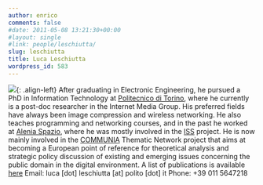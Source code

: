```yaml
---
author: enrico
comments: false
#date: 2011-05-08 13:21:30+00:00
#layout: single
#link: people/leschiutta/
slug: leschiutta
title: Luca Leschiutta
wordpress_id: 583
---
```


[![]({{site.baseurl}}/res/2011/05/gr_luca.jpg)]({{site.baseurl}}/res/2011/05/gr_luca.jpg){: .align-left} After graduating in Electronic Engineering, he pursued a PhD in Information Technology at [Politecnico di Torino](http://www.polito.it), where he currently is a post-doc researcher in the Internet Media Group. His preferred fields have always been image compression and wireless networking. He also teaches programming and networking courses, and in the past he worked at [Alenia Spazio](https://www.thalesgroup.com/en/thales-alenia-space), where he was mostly involved in the [ISS](http://www.nasa.gov/mission_pages/station/main/index.html) project.
He is now mainly involved in the [COMMUNIA](http://cms.communia-project.eu) Thematic Network project that aims at becoming a European point of reference for theoretical analysis and strategic policy discussion of existing and emerging issues concerning the public domain in the digital environment.
A list of publications is available [here]({{site.baseurl}}/publications)
Email: luca [dot] leschiutta [at] polito [dot] it
Phone: +39 011 5647218
